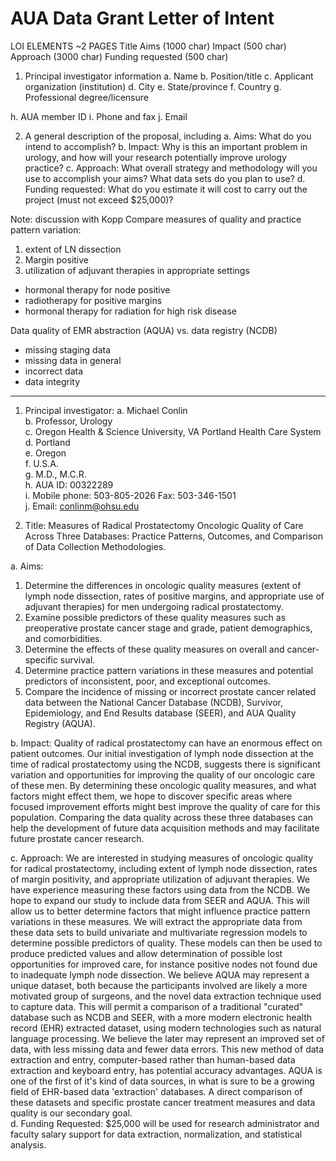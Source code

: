 # AUA Data Grant Letter of Intent

LOI ELEMENTS ~2 PAGES
Title Aims (1000 char)
Impact (500 char)
Approach (3000 char)
Funding requested (500 char)

1. Principal investigator information
a. Name
b. Position/title
c. Applicant organization (institution)
d. City e. State/province
f. Country
g. Professional degree/licensure

h. AUA member ID
i. Phone and fax
j. Email

2. A general description of the proposal, including
a. Aims: What do you intend to accomplish?
b. Impact: Why is this an important problem in urology, and how will your research potentially improve urology practice?
c. Approach: What overall strategy and methodology will you use to accomplish your aims? What data sets do you plan to use?
d. Funding requested: What do you estimate it will cost to carry out the project (must not exceed $25,000)?





Note: discussion with Kopp
Compare measures of quality and practice pattern variation:
1. extent of LN dissection
2. Margin positive
3. utilization of adjuvant therapies in appropriate settings
  - hormonal therapy for node positive
  - radiotherapy for positive margins
  - hormonal therapy for radiation for high risk disease

Data quality of EMR abstraction (AQUA) vs. data registry (NCDB)
- missing staging data
- missing data in general
- incorrect data
- data integrity

--------------------------------------------------------------------

1. Principal investigator:
a. Michael Conlin  
b. Professor, Urology  
c. Oregon Health & Science University, VA Portland Health Care System  
d. Portland  
e. Oregon  
f. U.S.A.  
g. M.D., M.C.R.  
h. AUA ID: 00322289  
i. Mobile phone: 503-805-2026 Fax: 503-346-1501  
j. Email: conlinm@ohsu.edu

2. Title: Measures of Radical Prostatectomy Oncologic Quality of Care Across Three Databases: Practice Patterns, Outcomes, and Comparison of Data Collection Methodologies.

a. Aims:
1. Determine the differences in oncologic quality measures (extent of lymph node dissection, rates of positive margins, and appropriate use of adjuvant therapies) for men undergoing radical prostatectomy.
2. Examine possible predictors of these quality measures such as preoperative prostate cancer stage and grade, patient demographics, and comorbidities.
3. Determine the effects of these quality measures on overall and cancer-specific survival.
4. Determine practice pattern variations in these measures and potential predictors of inconsistent, poor, and exceptional outcomes.
5. Compare the incidence of missing or incorrect prostate cancer related data between the National Cancer Database (NCDB), Survivor, Epidemiology, and End Results database (SEER), and AUA Quality Registry (AQUA).

b. Impact:
Quality of radical prostatectomy can have an enormous effect on patient outcomes. Our initial investigation of lymph node dissection at the time of radical prostatectomy using the NCDB, suggests there is significant variation and opportunities for improving the quality of our oncologic care of these men. By determining these oncologic quality measures, and what factors might effect them, we hope to discover specific areas where focused improvement efforts might best improve the quality of care for this population. Comparing the data quality across these three databases can help the development of future data acquisition methods and may facilitate future prostate cancer research.

c. Approach:
We are interested in studying measures of oncologic quality for radical prostatectomy, including extent of lymph node dissection, rates of margin positivity, and appropriate utilization of adjuvant therapies. We have experience measuring these factors using data from the NCDB. We hope to expand our study to include data from SEER and AQUA. This will allow us to better determine factors that might influence practice pattern variations in these measures. We will extract the appropriate data from these data sets  to build univariate and multivariate regression models to determine possible predictors of quality. These models can then be used to produce predicted values and allow determination of possible lost opportunities for improved care, for instance positive nodes not found due to inadequate lymph node dissection.
We believe AQUA may represent a unique dataset, both because the participants involved are likely a more motivated group of surgeons, and the novel data extraction technique used to capture data. This will permit a comparison of a traditional "curated" database such as NCDB and SEER, with a more modern electronic health record (EHR) extracted dataset, using modern technologies such as natural language processing. We believe the later may represent an improved set of data, with less missing data and fewer data errors. This new method of data extraction and entry, computer-based rather than human-based data extraction and keyboard entry, has potential accuracy advantages. AQUA is one of the first of it's kind of data sources, in what is sure to be a growing field of EHR-based data 'extraction' databases. A direct comparison of these datasets and specific prostate cancer treatment measures and data quality is our secondary goal.  
d. Funding Requested: $25,000 will be used for research administrator and faculty salary support for data extraction, normalization, and statistical analysis.
